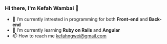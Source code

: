 ### Hi there, I'm Kefah Wambai 👋

- 🔭 I’m currently intrested in programming for both **Front-end** and **Back-end**
- 🌱 I’m currently learning **Ruby on Rails** and **Angular**
-  📫 How to reach me <a href="kefahngwei@gmail.com">kefahngwei@gmail.com</a>
 <!-- ⚡ Fun fact: ...
 -->
